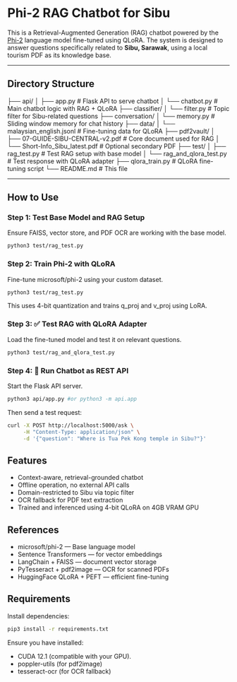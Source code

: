 # Phi-2 RAG Chatbot for Sibu

This is a Retrieval-Augmented Generation (RAG) chatbot powered by the [Phi-2](https://huggingface.co/microsoft/phi-2) language model fine-tuned using QLoRA. The system is designed to answer questions specifically related to **Sibu, Sarawak**, using a local tourism PDF as its knowledge base.

---

## Directory Structure
├── api/
│ ├── app.py # Flask API to serve chatbot
│ └── chatbot.py # Main chatbot logic with RAG + QLoRA
├── classifier/
│ └── filter.py # Topic filter for Sibu-related questions
├── conversation/
│ └── memory.py # Sliding window memory for chat history
├── data/
│ └── malaysian_english.jsonl # Fine-tuning data for QLoRA
├── pdf2vault/
│ ├── 07-GUIDE-SIBU-CENTRAL-v2.pdf # Core document used for RAG
│ └── Short-Info_Sibu_latest.pdf # Optional secondary PDF
├── test/
│ ├── rag_test.py # Test RAG setup with base model
│ └── rag_and_qlora_test.py # Test response with QLoRA adapter
├── qlora_train.py # QLoRA fine-tuning script
└── README.md # This file

---

## How to Use

### Step 1: Test Base Model and RAG Setup

Ensure FAISS, vector store, and PDF OCR are working with the base model.

```bash
python3 test/rag_test.py
```

### Step 2: Train Phi-2 with QLoRA

Fine-tune microsoft/phi-2 using your custom dataset.

```bash
python3 test/rag_test.py
```
This uses 4-bit quantization and trains q_proj and v_proj using LoRA.

### Step 3: ✅ Test RAG with QLoRA Adapter
Load the fine-tuned model and test it on relevant questions.

```bash
python3 test/rag_and_qlora_test.py
```

### Step 4: 🧩 Run Chatbot as REST API
Start the Flask API server.

```bash
python3 api/app.py #or python3 -m api.app
```
Then send a test request:

```bash
curl -X POST http://localhost:5000/ask \
     -H "Content-Type: application/json" \
     -d '{"question": "Where is Tua Pek Kong temple in Sibu?"}'
```

## Features
- Context-aware, retrieval-grounded chatbot
- Offline operation, no external API calls
- Domain-restricted to Sibu via topic filter
- OCR fallback for PDF text extraction
- Trained and inferenced using 4-bit QLoRA on 4GB VRAM GPU

## References
- microsoft/phi-2 — Base language model
- Sentence Transformers — for vector embeddings
- LangChain + FAISS — document vector storage
- PyTesseract + pdf2image — OCR for scanned PDFs
- HuggingFace QLoRA + PEFT — efficient fine-tuning

## Requirements
Install dependencies:

```bash
pip3 install -r requirements.txt
```

Ensure you have installed:
- CUDA 12.1 (compatible with your GPU).
- poppler-utils (for pdf2image)
- tesseract-ocr (for OCR fallback)